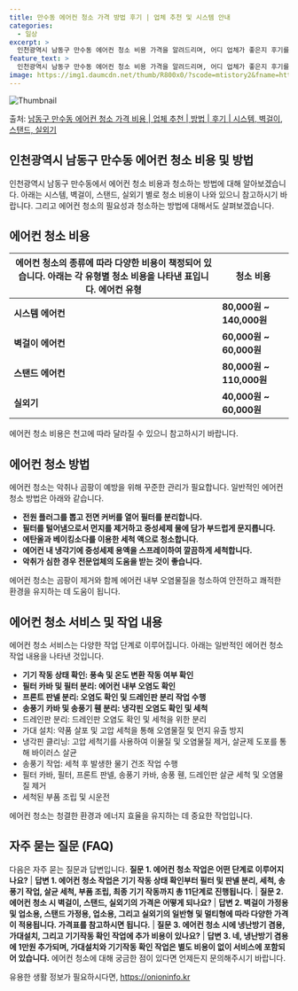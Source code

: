 ```yaml
---
title: 만수동 에어컨 청소 가격 방법 후기 | 업체 추천 및 시스템 안내
categories:
  - 일상
excerpt: >
  인천광역시 남동구 만수동 에어컨 청소 비용 가격을 알려드리며, 어디 업체가 좋은지 후기를 통해 알아보겠습니다. 현재 글에서는 시스템, 벽걸이, 스탠드, 실외기 각각에 대해 청소 비용이 나와 있으니 참고하시면 되겠습니다. 에어컨 분해 청소 방법 보기 👈 클릭셀프 에어컨 청소 방법 보기👈 클릭남동구 만수동 에어컨 청소 비용시스템에어컨 방식클리닝방식금액1way 방식에어컨 완전분해80,000원1way 방식에어컨 필터세척35,000원2way 방식에어컨 완전분해90,000원2way 방식에어컨 필터세척35,000원4way 방식에어컨 완전분해120,000원4way 방식에어컨 필터세척35,000원원형방식에어컨 완전분해140,000원원형방식에어컨 필터세척35,000원에어컨 청소 견적 샘플 보기 👈 클릭에어컨 냄새의 원인에..
feature_text: >
  인천광역시 남동구 만수동 에어컨 청소 비용 가격을 알려드리며, 어디 업체가 좋은지 후기를 통해 알아보겠습니다. 현재 글에서는 시스템, 벽걸이, 스탠드, 실외기 각각에 대해 청소 비용이 나와 있으니 참고하시면 되겠습니다. 에어컨 분해 청소 방법 보기 👈 클릭셀프 에어컨 청소 방법 보기👈 클릭남동구 만수동 에어컨 청소 비용시스템에어컨 방식클리닝방식금액1way 방식에어컨 완전분해80,000원1way 방식에어컨 필터세척35,000원2way 방식에어컨 완전분해90,000원2way 방식에어컨 필터세척35,000원4way 방식에어컨 완전분해120,000원4way 방식에어컨 필터세척35,000원원형방식에어컨 완전분해140,000원원형방식에어컨 필터세척35,000원에어컨 청소 견적 샘플 보기 👈 클릭에어컨 냄새의 원인에..
image: https://img1.daumcdn.net/thumb/R800x0/?scode=mtistory2&fname=https%3A%2F%2Fblog.kakaocdn.net%2Fdn%2Fcd2A1v%2FbtsHvvyfxbI%2FZ6uYVBWC5RKOWuOwBVZ5JK%2Fimg.webp
---
```


![Thumbnail](https://img1.daumcdn.net/thumb/R800x0/?scode=mtistory2&fname=https%3A%2F%2Fblog.kakaocdn.net%2Fdn%2Fcd2A1v%2FbtsHvvyfxbI%2FZ6uYVBWC5RKOWuOwBVZ5JK%2Fimg.webp)

<p>출처: <a href="https://onioninfo.kr/entry/%EB%82%A8%EB%8F%99%EA%B5%AC-%EB%A7%8C%EC%88%98%EB%8F%99-%EC%97%90%EC%96%B4%EC%BB%A8-%EC%B2%AD%EC%86%8C-%EA%B0%80%EA%B2%A9-%EB%B9%84%EC%9A%A9-%EC%97%85%EC%B2%B4-%EC%B6%94%EC%B2%9C-%EB%B0%A9%EB%B2%95-%ED%9B%84%EA%B8%B0-%EC%8B%9C%EC%8A%A4%ED%85%9C-%EB%B2%BD%EA%B1%B8%EC%9D%B4-%EC%8A%A4%ED%83%A0%EB%93%9C-%EC%8B%A4%EC%99%B8%EA%B8%B0" rel="dofollow">남동구 만수동 에어컨 청소 가격 비용 | 업체 추천 | 방법 | 후기 | 시스템, 벽걸이, 스탠드, 실외기</a> </p>

## 인천광역시 남동구 만수동 에어컨 청소 비용 및 방법



인천광역시 남동구 만수동에서 에어컨 청소 비용과 청소하는 방법에 대해 알아보겠습니다. 아래는 시스템, 벽걸이, 스탠드, 실외기 별로 청소
비용이 나와 있으니 참고하시기 바랍니다. 그리고 에어컨 청소의 필요성과 청소하는 방법에 대해서도 살펴보겠습니다.



## 에어컨 청소 비용



에어컨 청소의 종류에 따라 다양한 비용이 책정되어 있습니다. 아래는 각 유형별 청소 비용을 나타낸 표입니다.  **에어컨 유형** | **청소 비용**  
---|---  
**시스템 에어컨** | **80,000원 ~ 140,000원**  
**벽걸이 에어컨** | **60,000원 ~ 60,000원**  
**스탠드 에어컨** | **80,000원 ~ 110,000원**  
**실외기** | **40,000원 ~ 60,000원**  
에어컨 청소 비용은 천고에 따라 달라질 수 있으니 참고하시기 바랍니다.



## 에어컨 청소 방법



에어컨 청소는 악취나 곰팡이 예방을 위해 꾸준한 관리가 필요합니다. 일반적인 에어컨 청소 방법은 아래와 같습니다.

  * **전원 플러그를 뽑고 전면 커버를 열어 필터를 분리합니다.**
  * **필터를 털어냄으로서 먼지를 제거하고 중성세제 물에 담가 부드럽게 문지릅니다.**
  * **에탄올과 베이킹소다를 이용한 세척 액으로 청소합니다.**
  * **에어컨 내 냉각기에 중성세제 용액을 스프레이하여 깔끔하게 세척합니다.**
  * **악취가 심한 경우 전문업체의 도움을 받는 것이 좋습니다.**

에어컨 청소는 곰팡이 제거와 함께 에어컨 내부 오염물질을 청소하여 안전하고 쾌적한 환경을 유지하는 데 도움이 됩니다.



## 에어컨 청소 서비스 및 작업 내용



에어컨 청소 서비스는 다양한 작업 단계로 이루어집니다. 아래는 일반적인 에어컨 청소 작업 내용을 나타낸 것입니다.

  * **기기 작동 상태 확인: 풍속 및 온도 변환 작동 여부 확인**
  * **필터 카바 및 필터 분리: 에어컨 내부 오염도 확인**
  * **프론트 판넬 분리: 오염도 확인 및 드레인판 분리 작업 수행**
  * **송풍기 카바 및 송풍기 휀 분리: 냉각핀 오염도 확인 및 세척**
  * 드레인판 분리: 드레인판 오염도 확인 및 세척을 위한 분리
  * 가대 설치: 약품 살포 및 고압 세척을 통해 오염물질 및 먼지 유출 방지
  * 냉각핀 클리닝: 고압 세척기를 사용하여 이물질 및 오염물질 제거, 살균제 도포를 통해 바이러스 살균
  * 송풍기 작업: 세척 후 발생한 물기 건조 작업 수행
  * 필터 카바, 필터, 프론트 판넬, 송풍기 카바, 송풍 휀, 드레인판 살균 세척 및 오염물질 제거
  * 세척된 부품 조립 및 시운전

에어컨 청소는 청결한 환경과 에너지 효율을 유지하는 데 중요한 작업입니다.



## 자주 묻는 질문 (FAQ)



다음은 자주 묻는 질문과 답변입니다.  **질문 1. 에어컨 청소 작업은 어떤 단계로 이루어지나요?** | **답변 1. 에어컨 청소 작업은 기기 작동 상태 확인부터 필터 및 판넬 분리, 세척, 송풍기 작업, 살균 세척, 부품 조립, 최종 기기 작동까지 총 11단계로 진행됩니다.** | **질문 2. 에어컨 청소 시 벽걸이, 스탠드, 실외기의 가격은 어떻게 되나요?** | **답변 2. 벽걸이 가정용 및 업소용, 스탠드 가정용, 업소용, 그리고 실외기의 일반형 및 멀티형에 따라 다양한 가격이 적용됩니다. 가격표를 참고하시면 됩니다.** | **질문 3. 에어컨 청소 시에 냉난방기 겸용, 가대설치, 그리고 기기작동 확인 작업에 추가 비용이 있나요?** | **답변 3. 네, 냉난방기 겸용에 1만원 추가되며, 가대설치와 기기작동 확인 작업은 별도 비용이 없이 서비스에 포함되어 있습니다.** 에어컨 청소에 대해 궁금한 점이 있다면 언제든지 문의해주시기 바랍니다.

 

유용한 생활 정보가 필요하시다면, <a href="https://onioninfo.kr" rel="dofollow">https://onioninfo.kr</a>


